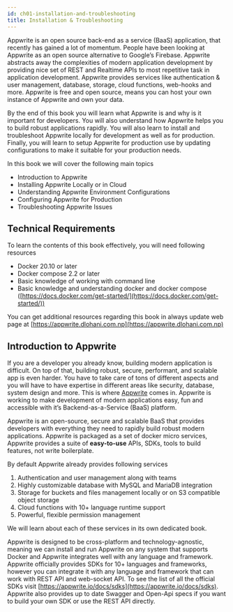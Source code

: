 ```yaml
---
id: ch01-installation-and-troubleshooting
title: Installation & Troubleshooting
---
```


Appwrite is an open source back-end as a service (BaaS) application, that recently has gained a lot of momentum. People have been looking at Appwrite as an open source alternative to Google’s Firebase. Appwrite abstracts away the complexities of modern application development by providing nice set of REST and Realtime APIs to most repetitive task in application development. Appwrite provides services like authentication & user management, database, storage, cloud functions, web-hooks and more. Appwrite is free and open source, means you can host your own instance of Appwrite and own your data.

By the end of this book you will learn what Appwrite is and why is it important for developers. You will also understand how Appwrite helps you to build robust applications rapidly. You will also learn to install and troubleshoot Appwrite locally for development as well as for production. Finally, you will learn to setup Appwrite for production use by updating configurations to make it suitable for your production needs.

In this book we will cover the following main topics

- Introduction to Appwrite
- Installing Appwrite Locally or in Cloud
- Understanding Appwrite Environment Configurations
- Configuring Appwrite for Production
- Troubleshooting Appwrite Issues

## Technical Requirements

To learn the contents of this book effectively, you will need following resources

- Docker 20.10 or later
- Docker compose 2.2 or later
- Basic knowledge of working with command line
- Basic knowledge and understanding docker and docker compose ([https://docs.docker.com/get-started/](https://docs.docker.com/get-started/))

You can get additional resources regarding this book in always update web page at [https://appwrite.dlohani.com.np](https://appwrite.dlohani.com.np)

## Introduction to Appwrite

If you are a developer you already know, building modern application is difficult. On top of that, building robust, secure, performant, and scalable app is even harder. You have to take care of tons of different aspects and you will have to have expertise in different areas like security, database, system design and more. This is where [Appwrite](https://appwrite.io) comes in. Appwrite is working to make development of modern applications easy, fun and accessible with it’s Backend-as-a-Service (BaaS) platform.

Appwrite is an open-source, secure and scalable BaaS that provides developers with everything they need to rapidly build robust modern applications. Appwrite is packaged as a set of docker micro services, Appwrite provides a suite of **easy-to-use** APIs, SDKs, tools to build features, not write boilerplate.

By default Appwrite already provides following services

1. Authentication and user management along with teams
2. Highly customizable database with MySQL and MariaDB integration
3. Storage for buckets and files management locally or on S3 compatible object storage
4. Cloud functions with 10+ language runtime support
5. Powerful, flexible permission management

We will learn about each of these services in its own dedicated book.

Appwrite is designed to be cross-platform and technology-agnostic, meaning we can install and run Appwrite on any system that supports Docker and Appwrite integrates well with any language and framework. Appwrite officially provides SDKs for 10+ languages and frameworks, however you can integrate it with any language and framework that can work with REST API and web-socket API. To see the list of all the official SDKs visit [https://appwrite.io/docs/sdks](https://appwrite.io/docs/sdks). Appwrite also provides up to date Swagger and Open-Api specs if you want to build your own SDK or use the REST API directly.
